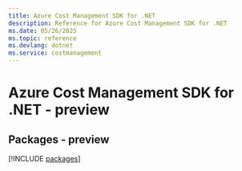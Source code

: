 ```yaml
---
title: Azure Cost Management SDK for .NET
description: Reference for Azure Cost Management SDK for .NET
ms.date: 05/26/2025
ms.topic: reference
ms.devlang: dotnet
ms.service: costmanagement
---
```

# Azure Cost Management SDK for .NET - preview
## Packages - preview
[!INCLUDE [packages](cost-management-index.md)]